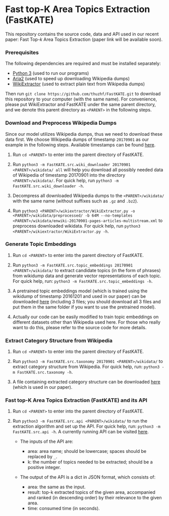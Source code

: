 # **Fast** top-**K** **A**rea **T**opics **E**xtraction (FastKATE)

This repository contains the source code, data and API used in our recent paper: Fast Top-*k* Area Topics Extraction (paper link will be available soon).

### Prerequisites
The following dependencies are required and must be installed separately:

- [Python 3](https://www.anaconda.com/download/) (used to run our programs)
- [Aria2](https://aria2.github.io/) (used to speed up downloading Wikipedia dumps)
- [WikiExtractor](https://github.com/attardi/wikiextractor) (used to extract plain text from Wikipedia dumps)

Then run `git clone https://github.com/thuzhf/FastKATE.git` to download this repository to your computer (with the same name). For convenience, please put WikiExtractor and FastKATE under the same parent directory, and we denote this parent directory as `<PARENT>` in the following steps.

### Download and Preprocess Wikipedia Dumps

Since our model utilizes Wikipedia dumps, thus we need to download these data first. We choose Wikipedia dumps of timestamp `20170901` as our example in the following steps. Available timestamps can be found [here](https://dumps.wikimedia.org/enwiki/).

1. Run `cd <PARENT>` to enter into the parent directory of FastKATE.

2. Run `python3 -m FastKATE.src.wiki_downloader 20170901 <PARENT>/wikidata/ all` will help you download all possibly needed data of Wikipedia of timestamp 20170901 into the directory `<PARENT>/wikidata/`. For quick help, run `python3 -m FastKATE.src.wiki_downloader -h`.

3. Decompress all downloaded Wikipedia dumps to the `<PARENT>/wikidata/` with the same name (without suffixes such as `.gz` and `.bz2`).

4. Run `python3 <PARENT>/wikiextractor/WikiExtractor.py -o <PARENT>/wikidata/preprocessed/ -b 64M --no-templates <PARENT>/wikidata/enwiki-20170901-pages-articles-multistream.xml` to preprocess downloaded wikidata. For quick help, run `python3 <PARENT>/wikiextractor/WikiExtractor.py -h`.

### Generate Topic Embeddings

1. Run `cd <PARENT>` to enter into the parent directory of FastKATE.

2. Run `python3 -m FastKATE.src.topic_embeddings 20170901 <PARENT>/wikidata/` to extract candidate topics (in the form of phrases) from wikidump data and generate vector representations of each topic. For quick help, run: `python3 -m FastKATE.src.topic_embeddings -h`.

3. A pretrained topic embeddings model (which is trained using the wikidump of timestamp 20161201 and used in our paper) can be downloaded [here](https://mega.nz/#F!YNJTUCyb!TXy7Ju7c6kyPg5Q50zDzhQ) (including 3 files; you should download all 3 files and put them in the same folder if you want to use the pretrained model).

4. Actually our code can be easily modified to train topic embeddings on different datasets other than Wikipedia used here. For those who really want to do this, please refer to the source code for more details.

### Extract Category Structure from Wikipedia

1. Run `cd <PARENT>` to enter into the parent directory of FastKATE.

2. Run `python3 -m FastKATE.src.taxonomy 20170901 <PARENT>/wikidata/` to extract category structure from Wikipedia. For quick help, run: `python3 -m FastKATE.src.taxonomy -h`.

3. A file containing extracted category structure can be downloaded [here](https://mega.nz/#F!kJITxQBL!XgsqoetqEazkm4W3tP_YXQ) (which is used in our paper).

### Fast top-K Area Topics Extraction (FastKATE) and its API

1. Run `cd <PARENT>` to enter into the parent directory of FastKATE.

2. Run `python3 -m FastKATE.src.api <PARENT>/wikidata/` to run the extraction algorithm and set up the API. For quick help, run: `python3 -m FastKATE.src.api -h`. A currently running API can be visited [here](http://166.111.7.105:15400/topics?area=artificial_intelligence&k=15).
    - The inputs of the API are:
        - area: area name; should be lowercase; spaces should be replaced by `_`.
        - k: the number of topics needed to be extracted; should be a positive integer.

    - The output of the API is a dict in JSON format, which consists of:
        - area: the same as the input.
        - result: top-k extracted topics of the given area, accompanied and ranked (in descending order) by their relevance to the given area.
        - time: consumed time (in seconds).
